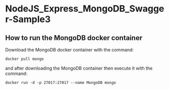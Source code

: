 # NodeJS_Express_MongoDB_Swagger-Sample3

## How to run the MongoDB docker container
Download the MongoDB docker container with the command:

```
docker pull mongo
```

and after downloading the MongoDB container then execute it with the command:

```
docker run -d -p 27017:27017 --name MongoDB mongo
```
